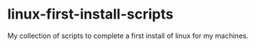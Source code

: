 # linux-first-install-scripts
My collection of scripts to complete a first install of linux for my machines. 
